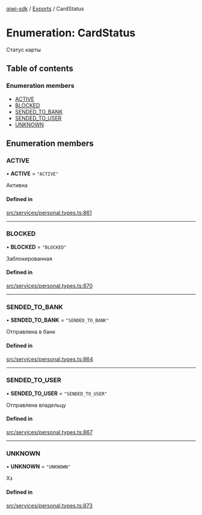 [qiwi-sdk](../README.md) / [Exports](../modules.md) / CardStatus

# Enumeration: CardStatus

Статус карты

## Table of contents

### Enumeration members

- [ACTIVE](CardStatus.md#active)
- [BLOCKED](CardStatus.md#blocked)
- [SENDED\_TO\_BANK](CardStatus.md#sended_to_bank)
- [SENDED\_TO\_USER](CardStatus.md#sended_to_user)
- [UNKNOWN](CardStatus.md#unknown)

## Enumeration members

### ACTIVE

• **ACTIVE** = `"ACTIVE"`

Активна

#### Defined in

[src/services/personal.types.ts:861](https://github.com/AlexXanderGrib/node-qiwi-sdk/blob/d8775dc/src/services/personal.types.ts#L861)

___

### BLOCKED

• **BLOCKED** = `"BLOCKED"`

Заблокированная

#### Defined in

[src/services/personal.types.ts:870](https://github.com/AlexXanderGrib/node-qiwi-sdk/blob/d8775dc/src/services/personal.types.ts#L870)

___

### SENDED\_TO\_BANK

• **SENDED\_TO\_BANK** = `"SENDED_TO_BANK"`

Отправлена в банк

#### Defined in

[src/services/personal.types.ts:864](https://github.com/AlexXanderGrib/node-qiwi-sdk/blob/d8775dc/src/services/personal.types.ts#L864)

___

### SENDED\_TO\_USER

• **SENDED\_TO\_USER** = `"SENDED_TO_USER"`

Отправлена владельцу

#### Defined in

[src/services/personal.types.ts:867](https://github.com/AlexXanderGrib/node-qiwi-sdk/blob/d8775dc/src/services/personal.types.ts#L867)

___

### UNKNOWN

• **UNKNOWN** = `"UNKNOWN"`

Хз

#### Defined in

[src/services/personal.types.ts:873](https://github.com/AlexXanderGrib/node-qiwi-sdk/blob/d8775dc/src/services/personal.types.ts#L873)
